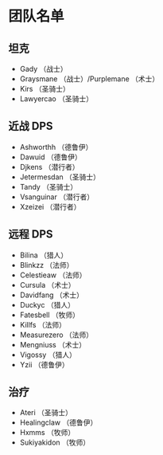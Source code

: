 # 团队名单

## 坦克

- Gady （战士）
- Graysmane （战士）/Purplemane （术士）
- Kirs （圣骑士）
- Lawyercao （圣骑士）

## 近战 DPS

- Ashworthh （德鲁伊）
- Dawuid （德鲁伊）
- Djkens （潜行者）
- Jetermesdan （圣骑士）
- Tandy （圣骑士）
- Vsanguinar （潜行者）
- Xzeizei （潜行者）

## 远程 DPS

- Bilina （猎人）
- Blinkzz （法师）
- Celestieaw （法师）
- Cursula （术士）
- Davidfang （术士）
- Duckyc （猎人）
- Fatesbell （牧师）
- Killfs （法师）
- Measurezero （法师）
- Mengniuss （术士）
- Vigossy （猎人）
- Yzii （德鲁伊）

## 治疗

- Ateri （圣骑士）
- Healingclaw （德鲁伊）
- Hxmms （牧师）
- Sukiyakidon （牧师）
